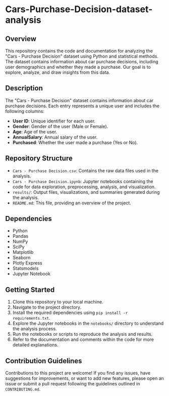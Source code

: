 # Cars-Purchase-Decision-dataset-analysis

## Overview
This repository contains the code and documentation for analyzing the "Cars - Purchase Decision" dataset using Python and statistical methods. The dataset contains information about car purchase decisions, including user demographics and whether they made a purchase. Our goal is to explore, analyze, and draw insights from this data.

## Description
The "Cars - Purchase Decision" dataset contains information about car purchase decisions. Each entry represents a unique user and includes the following columns:

- **User ID**: Unique identifier for each user.
- **Gender**: Gender of the user (Male or Female).
- **Age**: Age of the user.
- **AnnualSalary**: Annual salary of the user.
- **Purchased**: Whether the user made a purchase (Yes or No).

## Repository Structure
- `Cars - Purchase Decision.csv`: Contains the raw data files used in the analysis.
- `Cars - Purchase Decision.ipynb`: Jupyter notebooks containing the code for data exploration, preprocessing, analysis, and visualization.
- `results/`: Output files, visualizations, and summaries generated during the analysis.
- `README.md`: This file, providing an overview of the project.

## Dependencies
- Python
- Pandas
- NumPy
- SciPy
- Matplotlib
- Seaborn
- Plotly Express
- Statsmodels
- Jupyter Notebook

## Getting Started
1. Clone this repository to your local machine.
2. Navigate to the project directory.
3. Install the required dependencies using `pip install -r requirements.txt`.
4. Explore the Jupyter notebooks in the `notebooks/` directory to understand the analysis process.
5. Run the notebooks or scripts to reproduce the analysis and results.
6. Refer to the documentation and comments within the code for more detailed explanations.

## Contribution Guidelines
Contributions to this project are welcome! If you find any issues, have suggestions for improvements, or want to add new features, please open an issue or submit a pull request following the guidelines outlined in `CONTRIBUTING.md`.
